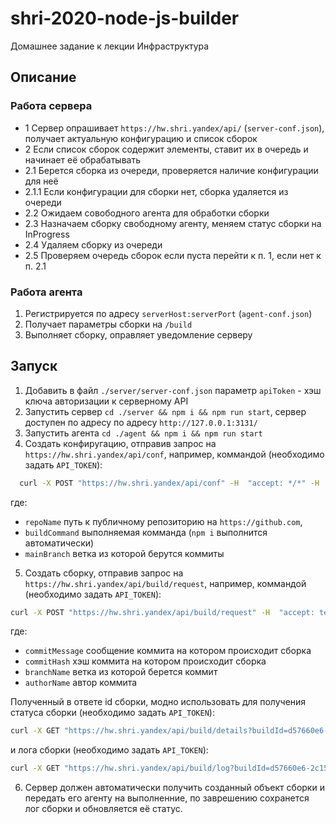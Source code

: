 # shri-2020-node-js-builder

Домашнее задание к лекции Инфраструктура

## Описание

### Работа сервера

- 1 Сервер опрашивает `https://hw.shri.yandex/api/` (`server-conf.json`), получает актуальную конфигурацию и список сборок
- 2 Если список сборок содержит элементы, ставит их в очередь и начинает её обрабатывать
- 2.1 Берется сборка из очереди, проверяется наличие конфигурации для неё
- 2.1.1 Если конфигурации для сборки нет, сборка удаляется из очереди
- 2.2 Ожидаем совободного агента для обработки сборки
- 2.3 Назначаем сборку свободному агенту, меняем статус сборки на InProgress
- 2.4 Удаляем сборку из очереди
- 2.5 Проверяем очередь сборок если пуста перейти к п. 1, если нет к п. 2.1

### Работа агента

1. Регистрируется по адресу `serverHost:serverPort` (`agent-conf.json`)
2. Получает параметры сборки на `/build`
3. Выполняет сборку, оправляет уведомление серверу

## Запуск

1. Добавить в файл `./server/server-conf.json` параметр `apiToken` - хэш ключа авторизации к серверному API
2. Запустить сервер `cd ./server && npm i && npm run start`, cервер доступен по адресу по адресу `http://127.0.0.1:3131/`
3. Запустить агента `cd ./agent && npm i && npm run start`
4. Создать конфиругацию, отправив запрос на `https://hw.shri.yandex/api/conf`, например, коммандой (необходимо задать `API_TOKEN`):

  ```bash
    curl -X POST "https://hw.shri.yandex/api/conf" -H  "accept: */*" -H  "Authorization: Bearer API_TOKEN" -H  "Content-Type: application/json" -d "{\"repoName\":\"bini1988/shri-2020-node-js-homework\",\"buildCommand\":\"npm run build:client\",\"mainBranch\":\"master\",\"period\":0}"
  ```

  где:
  - `repoName` путь к публичному репозиторию на `https://github.com`,
  - `buildCommand` выполняемая комманда (`npm i` выполнится автоматически)
  - `mainBranch` ветка из которой берутся коммиты

5. Создать сборку, отправив запрос на `https://hw.shri.yandex/api/build/request`, например, коммандой (необходимо задать `API_TOKEN`):

  ```bash
  curl -X POST "https://hw.shri.yandex/api/build/request" -H  "accept: text/plain" -H  "Authorization: Bearer API_TOKEN" -H  "Content-Type: application/json" -d "{\"commitMessage\":\"New build #1\",\"commitHash\":\"76fe7c1\",\"branchName\":\"master\",\"authorName\":\"Morgan Freeman\"}"
  ```

  где:
  - `commitMessage` сообщение коммита на котором происходит сборка
  - `commitHash` хэш коммита на котором происходит сборка
  - `branchName` ветка из которой берется коммит
  - `authorName` автор коммита

  Полученный в ответе id сборки, модно использовать для получения статуса сборки (необходимо задать `API_TOKEN`):

  ```bash
  curl -X GET "https://hw.shri.yandex/api/build/details?buildId=d57660e6-2c15-4cd8-bdb1-ec0cd132158e" -H  "accept: text/plain" -H  "Authorization: Bearer API_TOKEN"
  ```

  и лога сборки (необходимо задать `API_TOKEN`):

  ```bash
  curl -X GET "https://hw.shri.yandex/api/build/log?buildId=d57660e6-2c15-4cd8-bdb1-ec0cd132158e" -H  "accept: */*" -H  "Authorization: Bearer API_TOKEN"
  ```

6. Сервер должен автоматически получить созданный объект сборки и передать его агенту на выполненние, по заврешению сохранется лог сборки и обновляется её статус.

